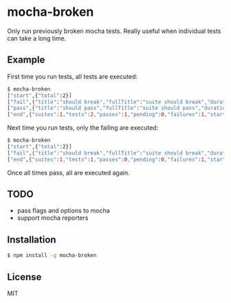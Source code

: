
# mocha-broken

  Only run previously broken mocha tests. Really useful when individual tests
  can take a long time.

## Example

  First time you run tests, all tests are executed: 

```bash
$ mocha-broken
["start",{"total":2}]
["fail",{"title":"should break","fullTitle":"suite should break","duration":0}]
["pass",{"title":"should pass","fullTitle":"suite should pass","duration":0}]
["end",{"suites":1,"tests":2,"passes":1,"pending":0,"failures":1,"start":"2014-04-06T01:07:52.883Z","end":"2014-04-06T01:07:52.894Z","duration":11}]
```

  Next time you run tests, only the failing are executed:

```bash
$ mocha-broken
["start",{"total":2}]
["fail",{"title":"should break","fullTitle":"suite should break","duration":0}]
["end",{"suites":1,"tests":1,"passes":0,"pending":0,"failures":1,"start":"2014-04-06T01:09:08.654Z","end":"2014-04-06T01:09:08.663Z","duration":9}]
```

  Once all times pass, all are executed again.

## TODO

* pass flags and options to mocha
* support mocha reporters

## Installation

```bash
$ npm install -g mocha-broken
```

## License

  MIT

